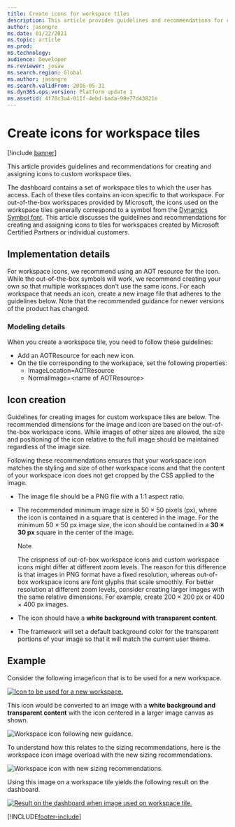 ```yaml
---
title: Create icons for workspace tiles
description: This article provides guidelines and recommendations for creating and assigning icons to custom workspace tiles.
author: jasongre
ms.date: 01/22/2021
ms.topic: article
ms.prod: 
ms.technology: 
audience: Developer
ms.reviewer: josaw
ms.search.region: Global
ms.author: jasongre
ms.search.validFrom: 2016-05-31
ms.dyn365.ops.version: Platform update 1
ms.assetid: 4f78c3a4-011f-4ebd-bada-98e77d43821e
---
```


# Create icons for workspace tiles

[!include [banner](../includes/banner.md)]

This article provides guidelines and recommendations for creating and assigning icons to custom workspace tiles.  

The dashboard contains a set of workspace tiles to which the user has access. Each of these tiles contains an icon specific to that workspace. For out-of-the-box workspaces provided by Microsoft, the icons used on the workspace tiles generally correspond to a symbol from the [Dynamics Symbol font](symbol-font.md). This article discusses the guidelines and recommendations for creating and assigning icons to tiles for workspaces created by Microsoft Certified Partners or individual customers.

## Implementation details
For workspace icons, we recommend using an AOT resource for the icon. While the out-of-the-box symbols will work, we recommend creating your own so that multiple workspaces don't use the same icons. For each workspace that needs an icon, create a new image file that adheres to the guidelines below. Note that the recommended guidance for newer versions of the product has changed.

### Modeling details

When you create a workspace tile, you need to follow these guidelines:

-   Add an AOTResource for each new icon.
-   On the tile corresponding to the workspace, set the following properties:
    -   ImageLocation=AOTResource
    -   NormalImage=&lt;name of AOTResource&gt;

## Icon creation
Guidelines for creating images for custom workspace tiles are below. The recommended dimensions for the image and icon are based on the out-of-the-box workspace icons. While images of other sizes are allowed, the size and positioning of the icon relative to the full image should be maintained regardless of the image size.  

Following these recommendations ensures that your workspace icon matches the styling and size of other workspace icons and that the content of your workspace icon does not get cropped by the CSS applied to the image.

-   The image file should be a PNG file with a 1:1 aspect ratio.
-   The recommended minimum image size is 50 × 50 pixels (px), where the icon is contained in a square that is centered in the image. For the minimum 50 × 50 px image size, the icon should be contained in a **30 × 30 px** square in the center of the image.

    > [!NOTE]
    > The crispness of out-of-box workspace icons and custom workspace icons might differ at different zoom levels. The reason for this difference is that images in PNG format have a fixed resolution, whereas out-of-box workspace icons are font glyphs that scale smoothly. For better resolution at different zoom levels, consider creating larger images with the same relative dimensions. For example, create 200 × 200 px or 400 × 400 px images.

-   The icon should have a **white background with transparent content**. 
-   The framework will set a default background color for the transparent portions of your image so that it will match the current user theme.


## Example 
Consider the following image/icon that is to be used for a new workspace. 

[![Icon to be used for a new workspace.](./media/newlogo3.png)](./media/newlogo3.png) 


This icon would be converted to an image with a **white background and transparent content** with the icon centered in a larger image canvas as shown.  

![Workspace icon following new guidance.](./media/baseIcon_img_PU29.png) 

To understand how this relates to the sizing recommendations, here is the workspace icon image overload with the new sizing recommendations.   

![Workspace icon with new sizing recommendations.](./media/baseIcon_Guides_PU29.png) 

Using this image on a workspace tile yields the following result on the dashboard. 

[![Result on the dashboard when image used on workspace tile.](./media/newWorkspaceIcon_PU29.png)](./media/newWorkspaceIcon_PU29.png)                






[!INCLUDE[footer-include](../../../includes/footer-banner.md)]
